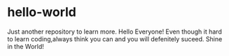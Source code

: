 # hello-world
Just another repository to learn more.
Hello Everyone!
Even though it hard to learn coding,always think you can and you will defenitely suceed.
Shine in the World!
